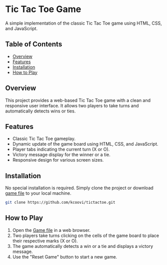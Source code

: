 # Tic Tac Toe Game

A simple implementation of the classic Tic Tac Toe game using HTML, CSS, and JavaScript.

## Table of Contents

- [Overview](#overview)
- [Features](#features)
- [Installation](#installation)
- [How to Play](#how-to-play)

## Overview

This project provides a web-based Tic Tac Toe game with a clean and responsive user interface. It allows two players to take turns and automatically detects wins or ties.

## Features

- Classic Tic Tac Toe gameplay.
- Dynamic update of the game board using HTML, CSS, and JavaScript.
- Player tabs indicating the current turn (X or O).
- Victory message display for the winner or a tie.
- Responsive design for various screen sizes.

## Installation

No special installation is required. Simply clone the project or download  [game file](https://github.com/kcoovi/tictactoe/blob/1ea6eeb8729420aad07f95608c687736286b6135/Standalone%20Game/tictactoe.html)  to your local machine.

```bash
git clone https://github.com/kcoovi/tictactoe.git
```

## How to Play

1. Open the [Game file](https://github.com/kcoovi/tictactoe/blob/1ea6eeb8729420aad07f95608c687736286b6135/Standalone%20Game/tictactoe.html) in a web browser.
2. Two players take turns clicking on the cells of the game board to place their respective marks (X or O).
3. The game automatically detects a win or a tie and displays a victory message.
4. Use the "Reset Game" button to start a new game.

